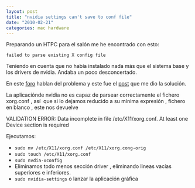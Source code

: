 ```yaml
---
layout: post
title: "nvidia settings can't save to conf file"
date: "2010-02-21"
categories: mac hardware
---
```


Preparando un HTPC para el salón me he encontrado con esto:

`failed to parse existing X config file`

Teniendo en cuenta que no había instalado nada más que el sistema base y los drivers de nvidia. Andaba un poco desconcertado.

En este [foro](https://ubuntuforums.org/showthread.php?t=1101445) hablan del problema y este fue el [post](https://ubuntuforums.org/showpost.php?p=7260881&postcount=18) que me dio la solución.

La aplicaciónde nvidia no es capaz de parsear correctamente el fichero xorg.conf , así  que si lo dejamos reducido a su mínima expresión , fichero en blanco , este nos devuelve

VALIDATION ERROR:  Data incomplete in file /etc/X11/xorg.conf.
At least one Device section is required

Ejecutamos:

- `sudo mv /etc/X11/xorg.conf /etc/X11/xorg.cong-orig`
- `sudo touch /etc/X11/xorg.conf`
- `sudo nvdia-xconfig`
- Eliminamos todo menos sección driver , eliminando lineas vacías  superiores e inferiores.
- `sudo nvidia-settings` o lanzar la aplicación gráfica
